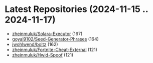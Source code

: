 # Latest Repositories (2024-11-15 .. 2024-11-17)

- [zheinmuluk/Solara-Executor](https://github.com/zheinmuluk/Solara-Executor) (167)
- [goyal9102/Seed-Generator-Phrases](https://github.com/goyal9102/Seed-Generator-Phrases) (164)
- [jwohlwend/boltz](https://github.com/jwohlwend/boltz) (162)
- [zheinmuluk/Fortnite-Cheat-External](https://github.com/zheinmuluk/Fortnite-Cheat-External) (121)
- [zheinmuluk/Hwid-Spoof](https://github.com/zheinmuluk/Hwid-Spoof) (121)
